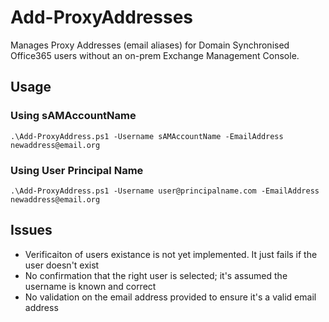 # Add-ProxyAddresses
Manages Proxy Addresses (email aliases) for Domain Synchronised Office365 users without an on-prem Exchange Management Console.

## Usage

### Using sAMAccountName
```
.\Add-ProxyAddress.ps1 -Username sAMAccountName -EmailAddress newaddress@email.org
```

### Using User Principal Name
```
.\Add-ProxyAddress.ps1 -Username user@principalname.com -EmailAddress newaddress@email.org
```

## Issues

* Verificaiton of users existance is not yet implemented. It just fails if the user doesn't exist
* No confirmation that the right user is selected; it's assumed the username is known and correct
* No validation on the email address provided to ensure it's a valid email address

